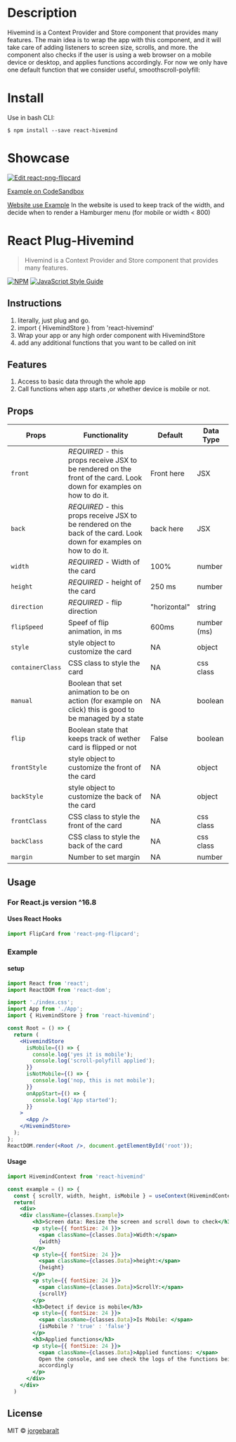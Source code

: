 # Description

Hivemind is a Context Provider and Store component that provides many
features. The main idea is to wrap the app with this component, and it
will take care of adding listeners to screen size, scrolls, and more.
the component also checks if the user is using a web browser on a mobile
device or desktop, and applies functions accordingly. For now we only
have one default function that we consider useful,
smoothscroll-polyfill:

# Install

Use in bash CLI:

`$ npm install --save react-hivemind`

# Showcase

[![Edit react-png-flipcard](https://codesandbox.io/static/img/play-codesandbox.svg)](https://codesandbox.io/s/mw23o99wx?fontsize=14)

[Example on CodeSandbox](https://mw23o99wx.codesandbox.io/)

[Website use Example](jorgebaralt.com)
In the website is used to keep track of the width, and decide when to render a Hamburger menu (for mobile or width < 800)

# React Plug-Hivemind

> Hivemind is a Context Provider and Store component that provides many
> features.

[![NPM](https://img.shields.io/npm/v/react-png-flipcard.svg)](https://www.npmjs.com/package/react-png-flipcard) [![JavaScript Style Guide](https://img.shields.io/badge/code_style-standard-brightgreen.svg)](https://standardjs.com)

## Instructions

1. literally, just plug and go.
2. import { HivemindStore } from 'react-hivemind'
3. Wrap your app or any high order component with HivemindStore
4. add any additional functions that you want to be called on init

## Features

1. Access to basic data through the whole app
2. Call functions when app starts ,or whether device is mobile or not.

## Props

| Props            | Functionality                                                                                                        | Default               | Data Type   |
| ---------------- | -------------------------------------------------------------------------------------------------------------------- | --------------------- | ----------- |
| `front`          | _REQUIRED_ - this props receive JSX to be rendered on the front of the card. Look down for examples on how to do it. | <div>Front here</div> | JSX         |
| `back`           | _REQUIRED_ - this props receive JSX to be rendered on the back of the card. Look down for examples on how to do it.  | <div>back here</div>  | JSX         |
| `width`          | _REQUIRED_ - Width of the card                                                                                       | 100%                  | number      |
| `height`         | _REQUIRED_ - height of the card                                                                                      | 250 ms                | number      |
| `direction`      | _REQUIRED_ - flip direction                                                                                          | "horizontal"          | string      |
| `flipSpeed`      | Speef of flip animation, in ms                                                                                       | 600ms                 | number (ms) |
| `style`          | style object to customize the card                                                                                   | NA                    | object      |
| `containerClass` | CSS class to style the card                                                                                          | NA                    | css class   |
| `manual`         | Boolean that set animation to be on action (for example on click) this is good to be managed by a state              | NA                    | boolean     |
| `flip`           | Boolean state that keeps track of wether card is flipped or not                                                      | False                 | boolean     |
| `frontStyle`     | style object to customize the front of the card                                                                      | NA                    | object      |
| `backStyle`      | style object to customize the back of the card                                                                       | NA                    | object      |
| `frontClass`     | CSS class to style the front of the card                                                                             | NA                    | css class   |
| `backClass`      | CSS class to style the back of the card                                                                              | NA                    | css class   |
| `margin`         | Number to set margin                                                                                                 | NA                    | number      |

## Usage

### For React.js version ^16.8

#### Uses React Hooks

```jsx
import FlipCard from 'react-png-flipcard';
```

### Example

#### setup

```jsx
import React from 'react';
import ReactDOM from 'react-dom';

import './index.css';
import App from './App';
import { HivemindStore } from 'react-hivemind';

const Root = () => {
  return (
    <HivemindStore
      isMobile={() => {
        console.log('yes it is mobile');
        console.log('scroll-polyfill applied');
      }}
      isNotMobile={() => {
        console.log('nop, this is not mobile');
      }}
      onAppStart={() => {
        console.log('App started');
      }}
    >
      <App />
    </HivemindStore>
  );
};
ReactDOM.render(<Root />, document.getElementById('root'));
```

#### Usage

```jsx
import HivemindContext from 'react-hivemind'

const example = () => {
  const { scrollY, width, height, isMobile } = useContext(HivemindContext)
  return(
    <div>
    <div className={classes.Example}>
        <h3>Screen data: Resize the screen and scroll down to check</h3>
        <p style={{ fontSize: 24 }}>
          <span className={classes.Data}>Width:</span>
          {width}
        </p>
        <p style={{ fontSize: 24 }}>
          <span className={classes.Data}>height:</span>
          {height}
        </p>
        <p style={{ fontSize: 24 }}>
          <span className={classes.Data}>ScrollY:</span>
          {scrollY}
        </p>
        <h3>Detect if device is mobile</h3>
        <p style={{ fontSize: 24 }}>
          <span className={classes.Data}>Is Mobile: </span>
          {isMobile ? 'true' : 'false'}
        </p>
        <h3>Applied functions</h3>
        <p style={{ fontSize: 24 }}>
          <span className={classes.Data}>Applied functions: </span>
          Open the console, and see check the logs of the functions being called
          accordingly
        </p>
      </div>
    </div>
  )
```

## License

MIT © [jorgebaralt](https://github.com/jorgebaralt)
